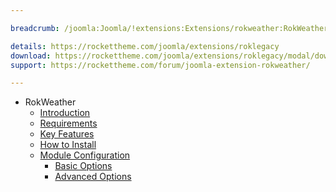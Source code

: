 ```yaml
---

breadcrumb: /joomla:Joomla/!extensions:Extensions/rokweather:RokWeather

details: https://rockettheme.com/joomla/extensions/roklegacy
download: https://rockettheme.com/joomla/extensions/roklegacy/modal/downloads
support: https://rockettheme.com/forum/joomla-extension-rokweather/

---
```


* RokWeather
    * [Introduction]()
    * [Requirements](INDEX.md#requirements)
    * [Key Features](INDEX.md#key-features)
    * [How to Install](INDEX.md#how-to-install)
    * [Module Configuration](rokweather_use.md)
    	* [Basic Options](rokweather_use.md#basic-options)
    	* [Advanced Options](rokweather_use.md#advanced-options)